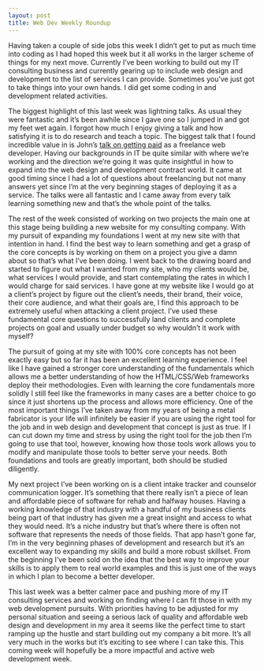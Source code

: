 ```yaml
---
layout: post
title: Web Dev Weekly Roundup
---
```




Having taken a couple of side jobs this week I didn’t get to put as much time into coding as I had hoped this week but it all works in the larger scheme of things for my next move. Currently I’ve been working to build out my IT consulting business and currently gearing up to include web design and development to the list of services I can provide. Sometimes you’ve just got to take things into your own hands. I did get some coding in and development related activities.

The biggest highlight of this last week was lightning talks. As usual they were fantastic and it’s been awhile since I gave one so I jumped in and got my feet wet again. I forgot how much I enjoy giving a talk and how satisfying it is to do research and teach a topic. The biggest talk that I found incredible value in is John’s [talk on getting paid](https://www.youtube.com/watch?v=1s0WdUzj_20) as a freelance web developer. Having our backgrounds in IT be quite similar with where we’re working and the direction we’re going it was quite insightful in how to expand into the web design and development contract world. It came at good timing since I had a lot of questions about freelancing but not many answers yet since I’m at the very beginning stages of deploying it as a service. The talks were all fantastic and I came away from every talk learning something new and that’s the whole point of the talks.

The rest of the week consisted of working on two projects the main one at this stage being building a new website for my consulting company. With my pursuit of expanding my foundations I went at my new site with that intention in hand. I find the best way to learn something and get a grasp of the core concepts is by working on them on a project you give a damn about so that’s what I’ve been doing. I went back to the drawing board and started to figure out what I wanted from my site, who my clients would be, what services I would provide, and start contemplating the rates in which I would charge for said services. I have gone at my website like I would go at a client’s project by figure out the client’s needs, their brand, their voice, their core audience, and what their goals are, I find this approach to be extremely useful when attacking a client project. I’ve used these fundamental core questions to successfully land clients and complete projects on goal and usually under budget so why wouldn’t it work with myself?

The pursuit of going at my site with 100% core concepts has not been exactly easy but so far it has been an excellent learning experience. I feel like I have gained a stronger core understanding of the fundamentals which allows me a better understanding of how the HTML/CSS/Web frameworks deploy their methodologies. Even with learning the core fundamentals more solidly I still feel like the frameworks in many cases are a better choice to go since it just shortens up the process and allows more efficiency. One of the most important things I’ve taken away from my years of being a metal fabricator is your life will infinitely be easier if you are using the right tool for the job and in web design and development that concept is just as true. If I can cut down my time and stress by using the right tool for the job then I’m going to use that tool, however, knowing how those tools work allows you to modify and manipulate those tools to better serve your needs. Both foundations and tools are greatly important, both should be studied diligently.

My next project I’ve been working on is a client intake tracker and counselor communication logger. It’s something that there really isn’t a piece of lean and affordable piece of software for rehab and halfway houses. Having a working knowledge of that industry with a handful of my business clients being part of that industry has given me a great insight and access to what they would need. It’s a niche industry but that’s where there is often not software that represents the needs of those fields. That app hasn’t gone far, I’m in the very beginning phases of development and research but it’s an excellent way to expanding my skills and build a more robust skillset. From the beginning I’ve been sold on the idea that the best way to improve your skills is to apply them to real world examples and this is just one of the ways in which I plan to become a better developer.

This last week was a better calmer pace and pushing more of my IT consulting services and working on finding where I can fit those in with my web development pursuits. With priorities having to be adjusted for my personal situation and seeing a serious lack of quality and affordable web design and development in my area it seems like the perfect time to start ramping up the hustle and start building out my company a bit more. It’s all very much in the works but it’s exciting to see where I can take this. This coming week will hopefully be a more impactful and active web development week.
